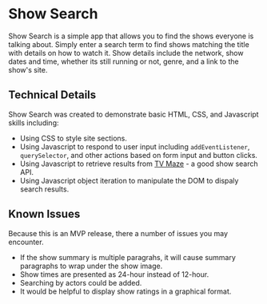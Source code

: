 # Show Search
Show Search is a simple app that allows you to find the shows everyone is talking about. Simply enter a search term to find shows matching the title with details on how to watch it. Show details include the network, show dates and time, whether its still running or not, genre, and a link to the show's site.
## Technical Details
Show Search was created to demonstrate basic HTML, CSS, and Javascript skills including:
- Using CSS to style site sections.
- Using Javascript to respond to user input including `addEventListener`, `querySelector`, and other actions based on form input and button clicks.
- Using Javascript to retrieve results from [TV Maze](https://tvmaze.com) - a good show search API.
- Using Javascript object iteration to manipulate the DOM to dispaly search results.
## Known Issues
Because this is an MVP release, there a number of issues you may encounter.
- If the show summary is multiple paragrahs, it will cause summary paragraphs to wrap under the show image.
- Show times are presented as 24-hour instead of 12-hour.
- Searching by actors could be added.
- It would be helpful to display show ratings in a graphical format.